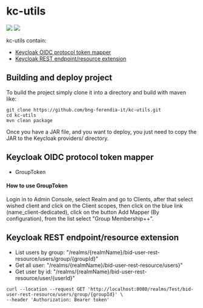 # kc-utils
![](https://img.shields.io/badge/Keycloak-19.0.0-blue)
![](https://img.shields.io/badge/Java-11-white?color=5805ff)
 
kc-utils contain:
* [Keycloak OIDC protocol token mapper](#keycloak-oidc-protocol-token-mapper)
* [Keycloak REST endpoint/resource extension](#keycloak-rest-endpointresource-extension)

## Building and deploy project
To build the project simply clone it into a directory and build with maven like:
```shell
git clone https://github.com/bng-ferendia-it/kc-utils.git
cd kc-utils
mvn clean package
```
Once you have a JAR file, and you want to deploy, you just need to copy the JAR to the Keycloak providers/ directory.


## Keycloak OIDC protocol token mapper
* GroupToken

#### How to use GroupToken
Login in to Admin Console, select Realm and go to Clients, after that select wished client and click on the Client scopes, then click on the blue link (name_client-dedicated), click on the button Add Mapper (By configuration), from the list select "Group Membership++".


## Keycloak REST endpoint/resource extension

* List users by group: "/realms/{realmName}/bid-user-rest-resource/users/group/{groupId}"
* Get all user: "/realms/{realmName}/bid-user-rest-resource/users}"
* Get user by id: "/realms/{realmName}/bid-user-rest-resource/user/{userId}"
```
curl --location --request GET 'http://localhost:8080/realms/Test/bid-user-rest-resource/users/group/{groupId}' \
--header 'Authorization: Bearer token'
```
